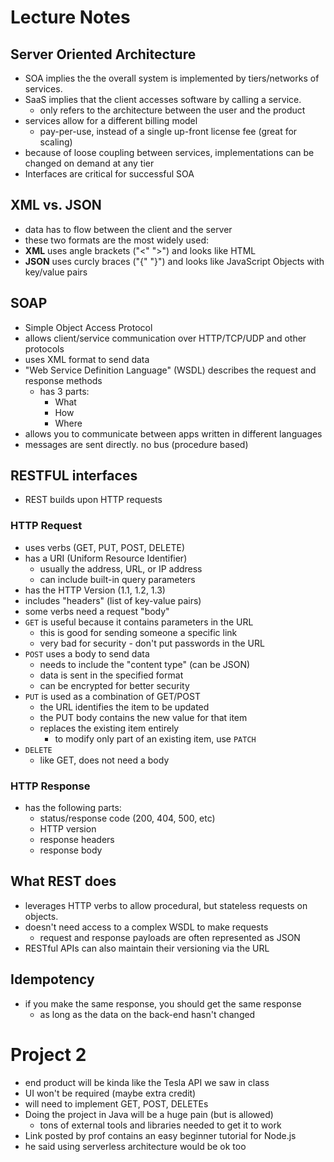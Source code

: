# Lecture Notes

## Server Oriented Architecture
* SOA implies the the overall system is implemented by tiers/networks of services.
* SaaS implies that the client accesses software by calling a service.
  * only refers to the architecture between the user and the product
* services allow for a different billing model
  * pay-per-use, instead of a single up-front license fee (great for scaling)
* because of loose coupling between services, implementations can be changed on demand at any tier
* Interfaces are critical for successful SOA

## XML vs. JSON
* data has to flow between the client and the server
* these two formats are the most widely used:
* **XML** uses angle brackets ("<" ">") and looks like HTML
* **JSON** uses curcly braces ("{" "}") and looks like JavaScript Objects with key/value pairs

## SOAP
* Simple Object Access Protocol
* allows client/service communication over HTTP/TCP/UDP and other protocols
* uses XML format to send data
* "Web Service Definition Language" (WSDL) describes the request and response methods
  * has 3 parts:
    * What
    * How
    * Where
* allows you to communicate between apps written in different languages
* messages are sent directly. no bus (procedure based)

## RESTFUL interfaces
* REST builds upon HTTP requests

### HTTP Request
* uses verbs (GET, PUT, POST, DELETE)
* has a URI (Uniform Resource Identifier)
  * usually the address, URL, or IP address
  * can include built-in query parameters
* has the HTTP Version (1.1, 1.2, 1.3)
* includes "headers" (list of key-value pairs)
* some verbs need a request "body"
* `GET` is useful because it contains parameters in the URL
  * this is good for sending someone a specific link
  * very bad for security - don't put passwords in the URL
* `POST` uses a body to send data
  * needs to include the "content type" (can be JSON)
  * data is sent in the specified format
  * can be encrypted for better security
* `PUT` is used as a combination of GET/POST
  * the URL identifies the item to be updated
  * the PUT body contains the new value for that item
  * replaces the existing item entirely
    * to modify only part of an existing item, use `PATCH`
* `DELETE`
  * like GET, does not need a body

### HTTP Response
* has the following parts:
  * status/response code (200, 404, 500, etc)
  * HTTP version
  * response headers
  * response body

## What REST does
* leverages HTTP verbs to allow procedural, but stateless requests on objects.
* doesn't need access to a complex WSDL to make requests
  * request and response payloads are often represented as JSON
* RESTful APIs can also maintain their versioning via the URL

## Idempotency
* if you make the same response, you should get the same response
  * as long as the data on the back-end hasn't changed

# Project 2
* end product will be kinda like the Tesla API we saw in class
* UI won't be required (maybe extra credit)
* will need to implement GET, POST, DELETEs
* Doing the project in Java will be a huge pain (but is allowed)
  * tons of external tools and libraries needed to get it to work
* Link posted by prof contains an easy beginner tutorial for Node.js
* he said using serverless architecture would be ok too